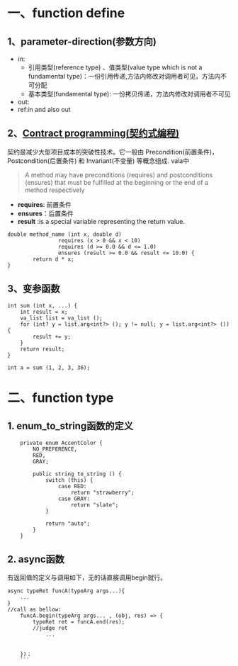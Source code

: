 # 一、function define
## 1、parameter-direction(参数方向)
- in:
  - 引用类型(reference type) 、值类型(value type which is not a fundamental type)：一份引用传递,方法内修改对调用者可见，方法内不可分配
  - 基本类型(fundamental type): 一份拷贝传递，方法内修改对调用者不可见
- out:
- ref:in and also out

## 2、[Contract programming(契约式编程)](https://wiki.gnome.org/Projects/Vala/Manual/Methods#Contract_programming)
契约是减少大型项目成本的突破性技术。它一般由 Precondition(前置条件)， Postcondition(后置条件) 和 Invariant(不变量) 等概念组成.
vala中
> A method may have preconditions (requires) and postconditions (ensures) that must be fulfilled at the beginning or the end of a method respectively

- **requires**: 前置条件
- **ensures**：后置条件
- **result** :is a special variable representing the return value. 
```vala
double method_name (int x, double d)
                requires (x > 0 && x < 10)
                requires (d >= 0.0 && d <= 1.0)
                ensures (result >= 0.0 && result <= 10.0) {
        return d * x;
}
```
## 3、变参函数
```vala
int sum (int x, ...) {
    int result = x;
    va_list list = va_list ();
    for (int? y = list.arg<int?> (); y != null; y = list.arg<int?> ()) {
        result += y;
    }
    return result;
}

int a = sum (1, 2, 3, 36);
```

# 二、function type
## 1. enum_to_string函数的定义
```vala
    private enum AccentColor {
        NO_PREFERENCE,
        RED,
        GRAY;

        public string to_string () {
            switch (this) {
                case RED:
                    return "strawberry";
                case GRAY:
                    return "slate";
            }

            return "auto";
        }
    }
```
## 2. async函数
有返回值的定义与调用如下，无的话直接调用begin就行。
```vala
async typeRet funcA(typeArg args...){
    ...
}   
//call as bellow:
    funcA.begin(typeArg args... , (obj, res) => {
        typeRet ret = funcA.end(res);
        //judge ret 
            ...
        

    })；
    ```
